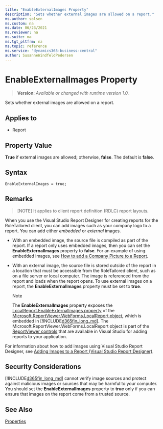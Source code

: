 ```yaml
---
title: "EnableExternalImages Property"
description: "Sets whether external images are allowed on a report."
ms.author: solsen
ms.custom: na
ms.date: 06/23/2021
ms.reviewer: na
ms.suite: na
ms.tgt_pltfrm: na
ms.topic: reference
ms.service: "dynamics365-business-central"
author: SusanneWindfeldPedersen
---
```

[//]: # (START>DO_NOT_EDIT)
[//]: # (IMPORTANT:Do not edit any of the content between here and the END>DO_NOT_EDIT.)
[//]: # (Any modifications should be made in the .xml files in the ModernDev repo.)
# EnableExternalImages Property
> **Version**: _Available or changed with runtime version 1.0._

Sets whether external images are allowed on a report.

## Applies to
-   Report

[//]: # (IMPORTANT: END>DO_NOT_EDIT)

## Property Value  

**True** if external images are allowed; otherwise, **false**. The default is **false**.  

## Syntax

```AL
EnableExternalImages = true;
```
 
## Remarks  

> [NOTE]
> It applies to client report definition \(RDLC\) report layouts.  

When you use the Visual Studio Report Designer for creating reports for the RoleTailored client, you can add images such as your company logo to a report. You can add either *embedded* or *external* images.  
  
- With an embedded image, the source file is compiled as part of the report. If a report only uses embedded images, then you can set the **EnableExternalImages** property to **false**. For an example of using embedded images, see [How to add a Company Picture to a Report](/archive/blogs/nav-reporting/).  
  
- With an external image, the source file is stored outside of the report in a location that must be accessible from the RoleTailored client, such as on a file server or local computer. The image is referenced from the report and loads when the report opens. To use external images on a report, the **EnableExternalImages** property must be set to **true**.  
  > [!NOTE]  
  >  The **EnableExternalImages** property exposes the [LocalReport.EnableExternalImages property](/dotnet/api/microsoft.reporting.webforms.localreport.enableexternalimages) of the [Microsoft.ReportViewer.WebForms.LocalReport object](/dotnet/api/microsoft.reporting.webforms.localreport), which is embedded in [!INCLUDE[d365fin_long_md](../includes/d365fin_long_md.md)]. The Microsoft.ReportViewer.WebForms.LocalReport object is part of the [ReportViewer controls](/previous-versions/ms251671(v=vs.140)) that are available in Visual Studio for adding reports to your application.  
  

For information about how to add images using Visual Studio Report Designer, see [Adding Images to a Report (Visual Studio Report Designer)](/previous-versions/ms251715(v=vs.100)).  
  
## Security Considerations  

[!INCLUDE[d365fin_long_md](../includes/d365fin_long_md.md)] cannot verify image sources and protect against malicious images or sources that may be harmful to your computer. You should set the **EnableExternalImages** property to **true** only if you can ensure that images on the report come from a trusted source.  
  
## See Also  

[Properties](devenv-properties.md)